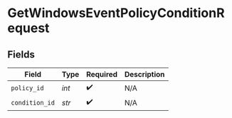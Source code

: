 # GetWindowsEventPolicyConditionRequest


## Fields

| Field              | Type               | Required           | Description        |
| ------------------ | ------------------ | ------------------ | ------------------ |
| `policy_id`        | *int*              | :heavy_check_mark: | N/A                |
| `condition_id`     | *str*              | :heavy_check_mark: | N/A                |